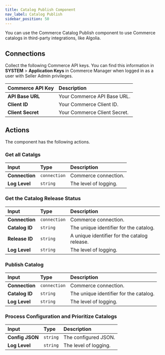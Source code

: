 ```yaml
---
title: Catalog Publish Component
nav_label: Catalog Publish
sidebar_position: 50
---
```


You can use the Commerce Catalog Publish component to use Commerce catalogs in third-party integrations, like Algolia. 

## Connections

Collect the following Commerce API keys. You can find this information in **SYSTEM** > **Application Keys** in Commerce Manager when logged in as a user with Seller Admin privileges.

| Commerce API Key | Description                            |
|:------------------------------------|:---------------------------------------|
| **API Base URL**                    | Your Commerce API Base URL. |
| **Client ID**                       | Your Commerce Client ID. |
| **Client Secret**                   | Your Commerce Client Secret. |

## Actions

The component has the following actions.

### Get all Catalgs

| Input | Type | Description |
|:--- |:--- | :--- | 
| **Connection**  | `connection` | Commerce connection. | 
| **Log Level** | `string` | The level of logging. | 

### Get the Catalog Release Status

| Input | Type | Description |
|:--- |:--- | :--- | 
| **Connection**  | `connection` | Commerce connection. | 
| **Catalog ID** | `string` | The unique identifier for the catalog. | 
| **Release ID** | `string` | A unique identifier for the catalog release. | 
| **Log Level** | `string` | The level of logging. | 

### Publish Catalog

| Input | Type | Description |
|:--- |:--- | :--- | 
| **Connection**  | `connection` | Commerce connection. | 
| **Catalog ID** | `string`  | The unique identifier for the catalog. | 
| **Log Level** | `string` | The level of logging. | 

### Process Configuration and Prioritize Catalogs

| Input | Type | Description |
|:--- |:--- | :--- | 
| **Config JSON** | `string` | The configured JSON. | 
| **Log Level** | `string` | The level of logging. | 
